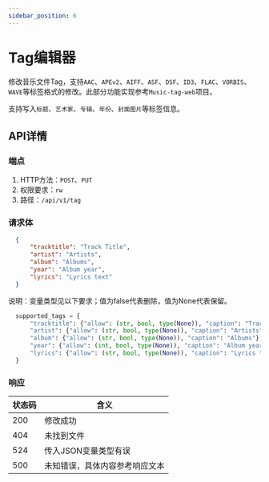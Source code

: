 ```yaml
---
sidebar_position: 6
---
```


# Tag编辑器

修改音乐文件Tag，支持`AAC`、`APEv2`、`AIFF`、`ASF`、`DSF`、`ID3`、`FLAC`、`VORBIS`、`WAVE`等标签格式的修改。此部分功能实现参考`Music-tag-web`项目。

支持写入`标题`、`艺术家`、`专辑`、`年份`、`封面图片`等标签信息。

## API详情

### 端点

1. HTTP方法：`POST`、`PUT`
2. 权限要求：`rw`
3. 路径：`/api/v1/tag`

### 请求体

  ```json
    {
        "tracktitle": "Track Title",
        "artist": "Artists",
        "album": "Albums",
        "year": "Album year",
        "lyrics": "Lyrics text"
    }
  ```

  说明：变量类型见以下要求；值为false代表删除，值为None代表保留。

  ```python
    supported_tags = {
        "tracktitle": {"allow": (str, bool, type(None)), "caption": "Track Title"},
        "artist": {"allow": (str, bool, type(None)), "caption": "Artists"},
        "album": {"allow": (str, bool, type(None)), "caption": "Albums"},
        "year": {"allow": (int, bool, type(None)), "caption": "Album year"},
        "lyrics": {"allow": (str, bool, type(None)), "caption": "Lyrics text"}
    }
  ```

### 响应

  |  状态码  | 含义 |
  |---------|------|
  |   200   |修改成功|
  |   404   |未找到文件|
  |   524   |传入JSON变量类型有误|
  |   500   |未知错误，具体内容参考响应文本|
